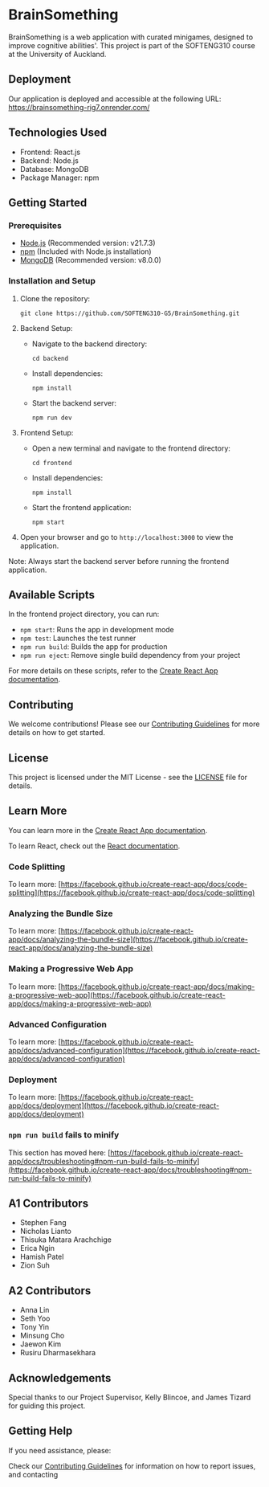# BrainSomething

BrainSomething is a web application with curated minigames, designed to improve cognitive abilities'. This project is part of the SOFTENG310 course at the University of Auckland.

## Deployment

Our application is deployed and accessible at the following URL:
https://brainsomething-rig7.onrender.com/

## Technologies Used

- Frontend: React.js
- Backend: Node.js
- Database: MongoDB
- Package Manager: npm

## Getting Started

### Prerequisites

- [Node.js](https://nodejs.org/en/download/) (Recommended version: v21.7.3)
- [npm](https://docs.npmjs.com/downloading-and-installing-node-js-and-npm) (Included with Node.js installation)
- [MongoDB](https://www.mongodb.com/try/download/community) (Recommended version: v8.0.0)

### Installation and Setup

1. Clone the repository:

   ```
   git clone https://github.com/SOFTENG310-G5/BrainSomething.git
   ```

2. Backend Setup:

   - Navigate to the backend directory:
     ```
     cd backend
     ```
   - Install dependencies:
     ```
     npm install
     ```
   - Start the backend server:
     ```
     npm run dev
     ```

3. Frontend Setup:

   - Open a new terminal and navigate to the frontend directory:
     ```
     cd frontend
     ```
   - Install dependencies:
     ```
     npm install
     ```
   - Start the frontend application:
     ```
     npm start
     ```

4. Open your browser and go to `http://localhost:3000` to view the application.

Note: Always start the backend server before running the frontend application.

## Available Scripts

In the frontend project directory, you can run:

- `npm start`: Runs the app in development mode
- `npm test`: Launches the test runner
- `npm run build`: Builds the app for production
- `npm run eject`: Remove single build dependency from your project

For more details on these scripts, refer to the [Create React App documentation](https://facebook.github.io/create-react-app/docs/getting-started).

## Contributing

We welcome contributions! Please see our [Contributing Guidelines](CONTRIBUTING.md) for more details on how to get started.

## License

This project is licensed under the MIT License - see the [LICENSE](LICENSE.md) file for details.

## Learn More

You can learn more in the [Create React App documentation](https://facebook.github.io/create-react-app/docs/getting-started).

To learn React, check out the [React documentation](https://reactjs.org/).

### Code Splitting

To learn more: [https://facebook.github.io/create-react-app/docs/code-splitting](https://facebook.github.io/create-react-app/docs/code-splitting)

### Analyzing the Bundle Size

To learn more: [https://facebook.github.io/create-react-app/docs/analyzing-the-bundle-size](https://facebook.github.io/create-react-app/docs/analyzing-the-bundle-size)

### Making a Progressive Web App

To learn more: [https://facebook.github.io/create-react-app/docs/making-a-progressive-web-app](https://facebook.github.io/create-react-app/docs/making-a-progressive-web-app)

### Advanced Configuration

To learn more: [https://facebook.github.io/create-react-app/docs/advanced-configuration](https://facebook.github.io/create-react-app/docs/advanced-configuration)

### Deployment

To learn more: [https://facebook.github.io/create-react-app/docs/deployment](https://facebook.github.io/create-react-app/docs/deployment)

### `npm run build` fails to minify

This section has moved here: [https://facebook.github.io/create-react-app/docs/troubleshooting#npm-run-build-fails-to-minify](https://facebook.github.io/create-react-app/docs/troubleshooting#npm-run-build-fails-to-minify)

## A1 Contributors

- Stephen Fang
- Nicholas Lianto
- Thisuka Matara Arachchige
- Erica Ngin
- Hamish Patel
- Zion Suh

## A2 Contributors

- Anna Lin
- Seth Yoo
- Tony Yin
- Minsung Cho
- Jaewon Kim
- Rusiru Dharmasekhara

## Acknowledgements

Special thanks to our Project Supervisor, Kelly Blincoe, and James Tizard for guiding this project.

## Getting Help

If you need assistance, please:

Check our [Contributing Guidelines](CONTRIBUTING.md) for information on how to report issues, and contacting
